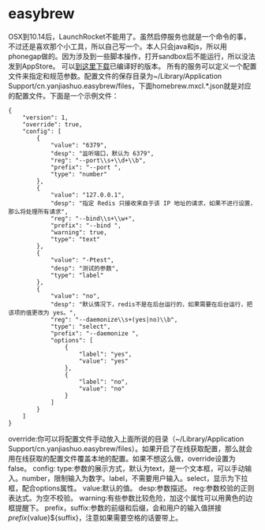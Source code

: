 # easybrew
OSX到10.14后，LaunchRocket不能用了。虽然启停服务也就是一个命令的事，不过还是喜欢那个小工具，所以自己写一个。本人只会java和js，所以用phonegap做的。因为涉及到一些脚本操作，打开sandbox后不能运行，所以没法发到AppStore。
可以[到这里下载](https://github.com/hagedr/easybrew/releases)已编译好的版本。
所有的服务可以定义一个配置文件来指定和规范参数。配置文件的保存目录为~/Library/Application Support/cn.yanjiashuo.easybrew/files，下面homebrew.mxcl.*.json就是对应的配置文件。下面是一个示例文件：
```
{
    "version": 1,
    "override": true,
    "config": [
        {
            "value": "6379",
            "desp": "监听端口，默认为 6379",
            "reg": "--port\\s+\\d+\\b",
            "prefix": "--port ",
            "type": "number"
        },
        {
            "value": "127.0.0.1",
            "desp": "指定 Redis 只接收来自于该 IP 地址的请求，如果不进行设置，那么将处理所有请求",
            "reg": "--bind\\s+\\w+",
            "prefix": "--bind ",
            "warning": true,
            "type": "text"
        },
        {
            "value": "-Ptest",
            "desp": "测试的参数",
            "type": "label"
        },
        {
            "value": "no",
            "desp": "默认情况下，redis不是在后台运行的，如果需要在后台运行，把该项的值更改为 yes。",
            "reg": "--daemonize\\s+(yes|no)\\b",
            "type": "select",
            "prefix": "--daemonize ",
            "options": [
                {
                    "label": "yes",
                    "value": "yes"
                },
                {
                    "label": "no",
                    "value": "no"
                }
            ]
        }
    ]
}
```
override:你可以将配置文件手动放入上面所说的目录（~/Library/Application Support/cn.yanjiashuo.easybrew/files）。如果开启了在线获取配置，那么就会用在线获取的配置文件覆盖本地的配置。如果不想这么做，override设置为false。
config:
type:参数的展示方式，默认为text，是一个文本框，可以手动输入。number，限制输入为数字。label，不需要用户输入。select，显示为下拉框，配合options属性。
value:默认的值。
desp:参数描述。
reg:参数校验的正则表达式。为空不校验。
warning:有些参数比较危险，加这个属性可以用黄色的边框提醒下。
prefix，suffix:参数的前缀和后缀，会和用户的输入值拼接${prefix}${value}${suffix}，注意如果需要空格的话要带上。

